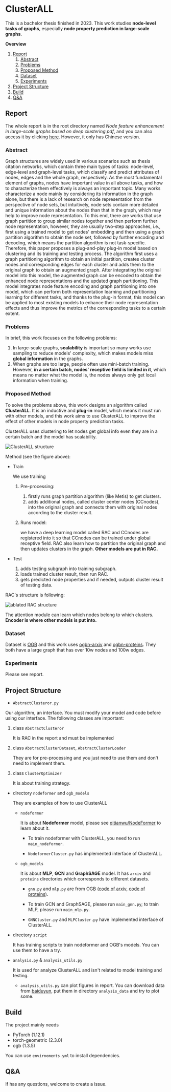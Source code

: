 # ClusterALL

This is a bachelor thesis finished in 2023. 
This work studies **node-level tasks of graphs**, especially **node property prediction in large-scale graphs**. 

**Overview**

1. [Report](#report)
   1. [Abstract](#abstract)
   2. [Problems](#problems)
   3. [Proposed Method](#proposed-method)
   4. [Dataset](#dataset)
   5. [Experiments](#experiments)
2. [Project Structure](#project-structure)
3. [Build](#build)
4. [Q&A](#Q&A)



## Report

The whole report  is in the root directory named *Node feature enhancement in large-scale graphs based on deep clustering.pdf*, and you can also access it by clicking [here](https://github.com/ObsisMc/undergraduate_thesis/blob/main/Node%20feature%20enhancement%20in%20large-scale%20graphs%20based%20on%20deep%20clustering.pdf). However, it only has Chinese version.

### Abstract

Graph structures are widely used in various scenarios such as thesis citation networks, which contain three main types of tasks: node-level, edge-level and graph-level tasks, which classify and predict attributes of nodes, edges and the whole graph, respectively. As the most fundamental element of graphs, nodes have important value in all above tasks, and how to characterize them effectively is always an important topic. Many works characterize a node mainly by considering its information in the graph alone, but there is a lack of research on node representation from the perspective of node sets, but intuitively, node sets contain more detailed and unique information about the nodes than that in the graph, which may help to improve node representation. To this end, there are works that use graph partition to group similar nodes together and then perform further node representation, however, they are usually two-step approaches, i.e., first using a trained model to get nodes' embedding and then using a graph partition algorithm to obtain the node set, followed by further encoding and decoding, which means the partition algorithm is not task-specific. Therefore, this paper proposes a plug-and-play plug-in model based on clustering and its training and testing process. The algorithm first uses a graph partitioning algorithm to obtain an initial partition, creates cluster nodes and corresponding edges for each cluster and adds them to the original graph to obtain an augmented graph. After integrating the original model into this model, the augmented graph can be encoded to obtain the enhanced node representations and the updated graph partitioning. This model integrates node feature encoding and graph partitioning into one model, which can perform both representation learning and partitioning learning for different tasks, and thanks to the plug-in format, this model can be applied to most existing models to enhance their node representation effects and thus improve the metrics of the corresponding tasks to a certain extent.

### Problems

In brief, this work focuses on the following problems:

1. In large-scale graphs, **scalability** is important so many works use sampling to reduce models' complexity, which makes models miss **global information** in the graphs. 
2. When graphs are too large, people often use mini-batch training. However, **in a certain batch, nodes' receptive field is limited in it**, which means no matter what the model is, the nodes always only get local information when training.

### Proposed Method

To solve the problems above, this work designs an algorithm called **ClusterALL**. It is an inductive and **plug-in** model, which means it must run with other models, and this work aims to use ClusterALL to improve the effect of other models in node property prediction tasks.

ClusterALL uses clustering to let nodes get global info even they are in a certain batch and the model has scalability.

![ClusterALL structure](https://raw.githubusercontent.com/ObsisMc/undergraduate_thesis/049c313bf4739bac001ae252911d17a00951108f/README.assets/ClusterALL%20structure.svg?token=ARFJJWN2PVBKYWK7AKJPV73EPMNPK)

 Method (see the figure above):

- Train

  We use training 

  1. Pre-processing:

     1. firstly runs graph partition algorithm (like Metis) to get clusters.
     2. adds additional nodes, called cluster center nodes (CCnodes), into the original graph and connects them with original nodes according to the cluster result.

  2. Runs model:

     we have a deep learning model called RAC and CCnodes are registered into it so that CCnodes can be trained under global receptive field. RAC also learn how to partition the original graph and then updates clusters in the graph. **Other models are put in RAC.**

- Test

  1. adds testing subgraph into training subgraph.
  2. loads trained cluster result, then run RAC.
  3. gets predicted node properties and if needed, outputs cluster result of testing data.



RAC's structure is following:

![ablated RAC structure](https://raw.githubusercontent.com/ObsisMc/undergraduate_thesis/049c313bf4739bac001ae252911d17a00951108f/README.assets/RAC%20structure.svg?token=ARFJJWI325W2XBMSXIZMIELEPMNSE)

The attention module can learn which nodes belong to which clusters. **Encoder is where other models is put into.**

### Dataset

Dataset is [OGB](https://ogb.stanford.edu/) and this work uses [ogbn-arxiv](https://ogb.stanford.edu/docs/nodeprop/#ogbn-arxiv) and [ogbn-proteins](https://ogb.stanford.edu/docs/nodeprop/#ogbn-proteins). They both have a large graph that has over 10w nodes and 100w edges.

### Experiments

Please see report.



## Project Structure

- `AbstractClusteror.py`

Our algorithm, an interface. You must modify your model and code before using our interface. The following classes are important:

1. class `AbstractClusteror`

   It is RAC in the report and must be implemented

2. class `AbstractClusterDataset`, `AbstractClusterLoader`

   They are for pre-processing and you just need to use them and don't need to implement them.

3. class `ClusterOptimizer`

   It is about training strategy. 

- directory `nodeformer` and `ogb_models`

  They are examples of how to use ClusterALL

  - `nodeformer`

    It is about **Nodeformer** model, please see [qitianwu/NodeFormer](https://github.com/qitianwu/NodeFormer) to learn about it. 

    - To train nodeformer with ClusterALL, you need to run `main_nodeformer`.

    - `NodeformerCluster.py` has implemented interface of ClusterALL.

  - `ogb_models`

    It is about **MLP**, **GCN** and **GraphSAGE** model. It has `arxiv` and `proteins` directories which corresponds to different datasets.

    - `gnn.py` and `mlp.py` are from OGB ([code of arxiv](https://github.com/snap-stanford/ogb/tree/master/examples/nodeproppred/arxiv), [code of proteins](https://github.com/snap-stanford/ogb/tree/master/examples/nodeproppred/proteins)).

    - To train GCN and GraphSAGE, please run `main_gnn.py`; to train MLP, please run `main_mlp.py`.
    - `GNNCluster.py` and `MLPCluster.py` have implemented interface of ClusterALL.

- directory `script`

  It has training scripts to train nodeformer and OGB's models. You can use them to have a try.

- `analysis.py` & `analysis_utils.py`

  It is used for analyze ClusterALL and isn't related to model training and testing.

  - `analysis_utils.py` can plot figures in report. You can download data from [baiduyun](https://pan.baidu.com/s/1QrUeFbN_MC72h_MT4r8SQQ?pwd=2hj5), put them in directory `analysis_data` and try to plot some.

## Build 

The project mainly needs

- PyTorch (1.12.1)
- torch-geometric (2.3.0)
- ogb (1.3.5)

You can use `envirnoments.yml` to install dependencies. 

## Q&A

If has any questions, welcome to create a issue.